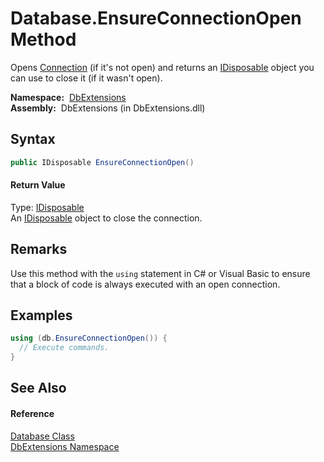 Database.EnsureConnectionOpen Method
====================================
Opens [Connection][1] (if it's not open) and returns an [IDisposable][2] object you can use to close it (if it wasn't open).

  **Namespace:**  [DbExtensions][3]  
  **Assembly:**  DbExtensions (in DbExtensions.dll)

Syntax
------

```csharp
public IDisposable EnsureConnectionOpen()
```

#### Return Value
Type: [IDisposable][2]  
An [IDisposable][2] object to close the connection.

Remarks
-------
 Use this method with the `using` statement in C# or Visual Basic to ensure that a block of code is always executed with an open connection. 

Examples
--------

```csharp
using (db.EnsureConnectionOpen()) {
  // Execute commands.
}
```


See Also
--------

#### Reference
[Database Class][4]  
[DbExtensions Namespace][3]  

[1]: Connection.md
[2]: http://msdn.microsoft.com/en-us/library/aax125c9
[3]: ../README.md
[4]: README.md